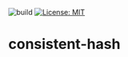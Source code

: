 ![build](https://github.com/ishugaliy/consistent-hash/workflows/build/badge.svg?branch=master)
[![License: MIT](https://img.shields.io/badge/License-MIT-yellow.svg)](https://opensource.org/licenses/MIT)
# consistent-hash